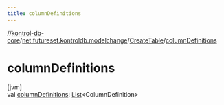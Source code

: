 ```yaml
---
title: columnDefinitions
---
```

//[kontrol-db-core](../../../index.html)/[net.futureset.kontroldb.modelchange](../index.html)/[CreateTable](index.html)/[columnDefinitions](column-definitions.html)



# columnDefinitions



[jvm]\
val [columnDefinitions](column-definitions.html): [List](https://kotlinlang.org/api/latest/jvm/stdlib/kotlin.collections/-list/index.html)&lt;ColumnDefinition&gt;




